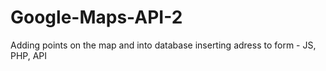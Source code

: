 # Google-Maps-API-2
Adding points on the map and into database inserting adress to form - JS, PHP, API
